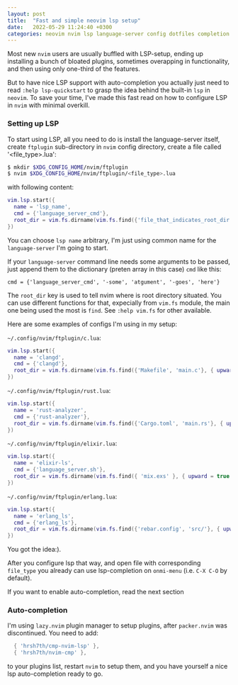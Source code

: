 ```yaml
---
layout: post
title:  "Fast and simple neovim lsp setup"
date:   2022-05-29 11:24:40 +0300
categories: neovim nvim lsp language-server config dotfiles completion
---
```

Most new `nvim` users are usually buffled with LSP-setup, ending up installing a bunch of
bloated plugins, sometimes overapping in functionality, and then using only one-third of the features.

But to have nice LSP support with auto-completion you actually just need to read `:help
lsp-quickstart` to grasp the idea behind the built-in `lsp` in `neovim`. To save your time, I've made
this fast read on how to configure LSP in `nvim` with minimal overkill.

### Setting up LSP
To start using LSP, all you need to do is install the language-server itself, create `ftplugin`
sub-directory in `nvim` config directory, create a file called '<file_type>.lua':

```bash
$ mkdir $XDG_CONFIG_HOME/nvim/ftplugin
$ nvim $XDG_CONFIG_HOME/nvim/ftplugin/<file_type>.lua
```

with following content:

```lua
vim.lsp.start({
  name = 'lsp_name',
  cmd = {'language_server_cmd'},
  root_dir = vim.fs.dirname(vim.fs.find({'file_that_indicates_root_dir', 'another_one'}, { upward = true })[1]),
})
```

You can choose `lsp name` arbitrary, I'm just using common name for the `language-server` I'm
going to start.

If your `language-server` command line needs some arguments to be passed, just append them to the
dictionary (preten array in this case) `cmd` like this:

```
cmd = {'language_server_cmd', '-some', 'atgument', '-goes', 'here'}
```

The `root_dir` key is used to tell nvim where is root directory situated. You can use different
functions for that, expecially from `vim.fs` module, the main one being used the most is `find`.
See `:help vim.fs` for other available.

Here are some examples of configs I'm using in my setup:

`~/.config/nvim/ftplugin/c.lua`:
```lua
vim.lsp.start({
  name = 'clangd',
  cmd = {'clangd'},
  root_dir = vim.fs.dirname(vim.fs.find({'Makefile', 'main.c'}, { upward = true })[1]),
})
```

`~/.config/nvim/ftplugin/rust.lua`:
```lua
vim.lsp.start({
  name = 'rust-analyzer',
  cmd = {'rust-analyzer'},
  root_dir = vim.fs.dirname(vim.fs.find({'Cargo.toml', 'main.rs'}, { upward = true })[1]),
})
```

`~/.config/nvim/ftplugin/elixir.lua`:
```lua
vim.lsp.start({
  name = 'elixir-ls',
  cmd = {'language_server.sh'},
  root_dir = vim.fs.dirname(vim.fs.find({ 'mix.exs' }, { upward = true })[1]),
})
```

`~/.config/nvim/ftplugin/erlang.lua`:
```lua
vim.lsp.start({
  name = 'erlang_ls',
  cmd = {'erlang_ls'},
  root_dir = vim.fs.dirname(vim.fs.find({'rebar.config', 'src/'}, { upward = true })[1]),
})
```

You got the idea:).

After you configure lsp that way, and open file with corresponding `file_type` you already can use
lsp-completion on `onmi-menu` (i.e. `C-X C-O` by default).

If you want to enable auto-completion, read the next section

### Auto-completion
I'm using `lazy.nvim` plugin manager to setup plugins, after `packer.nvim` was discontinued. You
need to add:

```lua
  { 'hrsh7th/cmp-nvim-lsp' },
  { 'hrsh7th/nvim-cmp' },
```

to your plugins list, restart `nvim` to setup them, and you have yourself a nice lsp
auto-completion ready to go.
